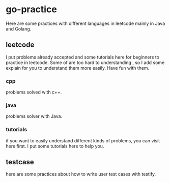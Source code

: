 # go-practice

Here are some practices with different languages in leetcode mainly in Java and Golang.

## leetcode
I put problems already accepted and some tutorials here for beginners to practice in leetcode.
Some of are too hard to understanding , so I add some explain for you to understand them more easily.
Have fun with them.
### cpp
problems solved with c++.
### java
problems solver with Java.
### tutorials 
if you want to easily understand different kinds of problems, you can visit here first.
I put some tutorials here to help you.

## testcase
here are some practices about how to write user test cases with testify.




